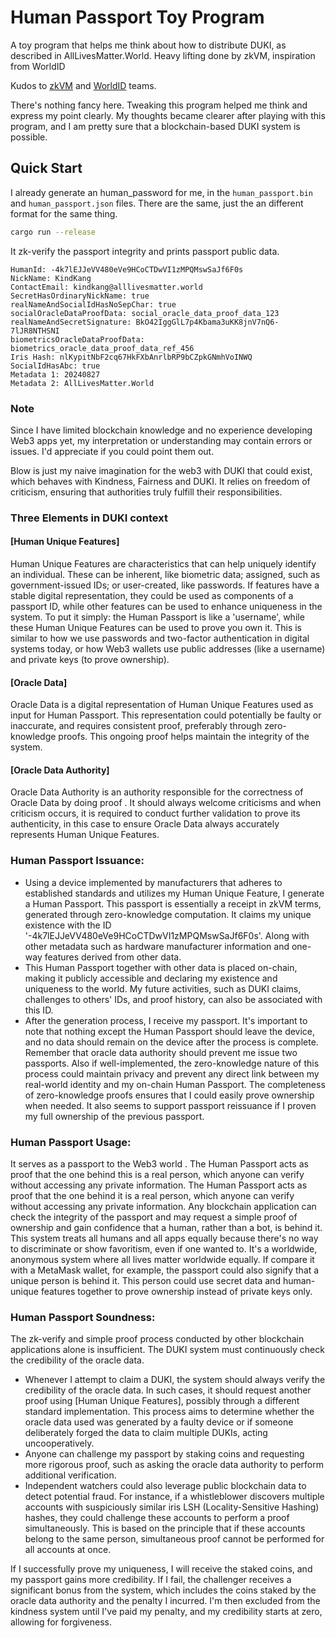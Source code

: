 # Human Passport Toy Program

A toy program that helps me think about how to distribute DUKI, as described in AllLivesMatter.World.
Heavy lifting done by zkVM,  inspiration from  WorldID

Kudos to [zkVM](https://www.risczero.com/) and [WorldID](https://worldcoin.org) teams.



There's nothing fancy here.
Tweaking this program helped me think and express my point clearly. 
My thoughts became clearer after playing with this program, and I am pretty sure that a blockchain-based DUKI system is possible.

## Quick Start
I already generate an human_password for me, in the `human_passport.bin` and `human_passport.json` files. There are the same, just the an different format for the same thing.
```bash
cargo run --release
```
It zk-verify the passport integrity and prints passport public data. 

```
HumanId: -4k7lEJJeVV480eVe9HCoCTDwVI1zMPQMswSaJf6F0s
NickName: KindKang
ContactEmail: kindkang@alllivesmatter.world
SecretHasOrdinaryNickName: true
realNameAndSocialIdHasNoSepChar: true
socialOracleDataProofData: social_oracle_data_proof_data_123
realNameAndSecretSignature: BkO42IggGlL7p4Kbama3uKK8jnV7nQ6-7lJR8NTHSNI
biometricsOracleDataProofData: biometrics_oracle_data_proof_data_ref_456
Iris Hash: nlKypitNbF2cq67HkFXbAnrlbRP9bCZpkGNmhVoINWQ
SocialIdHasAbc: true
Metadata 1: 20240827
Metadata 2: AllLivesMatter.World
```

###  Note
Since I have limited blockchain knowledge and no experience developing Web3 apps yet, my interpretation or understanding may contain errors or issues. I'd appreciate if you could point them out.

Blow is just my naive imagination for the web3 with DUKI that could exist, which behaves with Kindness, Fairness and DUKI.
It relies on  freedom of criticism, ensuring that authorities truly fulfill their responsibilities.

###  Three Elements in DUKI context
#### [Human Unique Features]
Human Unique Features are characteristics that can help uniquely identify an individual. These can be inherent, like biometric data; assigned, such as government-issued IDs; or user-created, like passwords. If features have a stable digital representation, they could be used as components of a passport ID, while other features can be used to enhance uniqueness in the system.
To put it simply: the Human Passport is like a 'username', while these Human Unique Features can be used to prove you own it. This is similar to how we use passwords and two-factor authentication in digital systems today, or how Web3 wallets use public addresses (like a username) and private keys (to prove ownership).


#### [Oracle Data] 
Oracle Data is a digital representation of Human Unique Features used as input for Human Passport. This representation could potentially be faulty or inaccurate, and requires consistent proof, preferably through zero-knowledge proofs. This ongoing proof helps maintain the integrity of the system. 

#### [Oracle Data Authority]
 Oracle Data Authority is an authority responsible for the correctness of Oracle Data by doing proof . It should always welcome criticisms and when criticism occurs, it is required to conduct further validation to prove its authenticity, in this case to ensure Oracle Data always accurately represents Human Unique Features.

### Human Passport Issuance: 
- Using a device implemented by manufacturers that adheres to established standards and utilizes my Human Unique Feature, I generate a Human Passport. This passport is essentially a receipt in zkVM terms, generated through zero-knowledge computation. It claims my unique existence with the ID '-4k7lEJJeVV480eVe9HCoCTDwVI1zMPQMswSaJf6F0s'. Along with other metadata such as hardware manufacturer information and one-way features derived from other data. 
- This Human Passport together with other data is placed on-chain, making it publicly accessible and declaring my existence and uniqueness to the world. My future activities, such as DUKI claims, challenges to others' IDs, and proof history, can also be associated with this ID. 
- After the generation process, I receive my passport. It's important to note that nothing except the Human Passport should leave the device, and no data should remain on the device after the process is complete. Remember that oracle data authority should prevent me issue two passports. Also if well-implemented, the zero-knowledge nature of this process could maintain privacy and prevent any direct link between my real-world identity and my on-chain Human Passport. The completeness of zero-knowledge proofs ensures that I could easily prove ownership when needed. It also seems to support passport reissuance if I proven my full ownership of the previous passport. 


### Human Passport Usage: 
It serves as a passport to the Web3 world . The Human Passport acts as proof that the one behind this is a real person, which anyone can verify without accessing any private information. The Human Passport acts as proof that the one behind it is a real person, which anyone can verify without accessing any private information. Any blockchain application can check the integrity of the passport and may request a simple proof of ownership and gain confidence that a human, rather than a bot, is behind it. This system treats all humans and all apps equally because there's no way to discriminate or show favoritism, even if one wanted to. It's a worldwide, anonymous system where all lives matter worldwide equally.
If compare it with a MetaMask wallet, for example, the passport could also signify that a unique person is behind it. This person could use secret data and human-unique features together to prove ownership instead of private keys only.

### Human Passport Soundness:
The zk-verify and simple proof process conducted by other blockchain applications alone is insufficient. The DUKI system must continuously check the credibility of the oracle data. 
- Whenever I attempt to claim a DUKI, the system should always verify the credibility of the oracle data. In such cases, it should request another proof using [Human Unique Features], possibly through a different standard implementation. This process aims to determine whether the oracle data used was generated by a faulty device or if someone deliberately forged the data to claim multiple DUKIs, acting uncooperatively. 
- Anyone can challenge my passport by staking coins and requesting more rigorous proof, such as asking the oracle data authority to perform additional verification. 
- Independent watchers could also leverage public blockchain data to detect potential fraud. For instance, if a whistleblower discovers multiple accounts with suspiciously similar iris LSH (Locality-Sensitive Hashing) hashes, they could challenge these accounts to perform a proof simultaneously. This is based on the principle that if these accounts belong to the same person, simultaneous proof cannot be performed for all accounts at once. 

If I successfully prove my uniqueness, I will receive the staked coins, and my passport gains more credibility. If I fail, the challenger receives a significant bonus from the system, which includes the coins staked by the oracle data authority and the penalty I incurred. I'm then excluded from the kindness system until I've paid my penalty, and my credibility starts at zero, allowing for forgiveness.